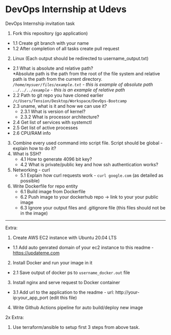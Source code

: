# DevOps Internship at Udevs

DevOps Internship invitation task

1. Fork this repository (go application)

- 1.1 Create git branch with your name
- 1.2 After completion of all tasks create pull request

2. Linux (Each output should be redirected to username_output.txt)

- 2.1 What is absolute and relative path? <br />
  *Absolute path is the path from the root of the file system and relative path is the path from the current directory. *<br />
  `/home/mysuer/files/example.txt` - this is example of absolute path <br>
  `../../../example` - this is an example of relative path* </br>
- 2.2 Path to git repo you have cloned earlier
  `/c/Users/Tension/Desktop/Workspace/DevOps-Bootcamp`
- 2.3 uname, what is it and how we can use it?
  - 2.3.1 What is version of kernel?
  - 2.3.2 What is processor architecture?
- 2.4 Get list of services with systemctl
- 2.5 Get list of active processes
- 2.6 CPU/RAM info

3. Combine every used command into script file. Script should be global - explain how to do it?
4. What is SSH?
   - 4.1 How to generate 4096 bit key?
   - 4.2 What is private/public key and how ssh authentication works?
5. Networking - curl
   - 5.1 Explain how curl requests work - `curl google.com` (as detailed as possible)
6. Write Dockerfile for repo entity
   - 6.1 Build image from Dockerfile
   - 6.2 Push image to your dockerhub repo -> link to your your public image
   - 6.3 Ignore your output files and .gitignore file (this files should not be in the image)

---

Extra:

1. Create AWS EC2 instance with Ubuntu 20.04 LTS

- 1.1 Add auto genrated domain of your ec2 instance to this readme - https://updateme.com

2. Install Docker and run your image in it

- 2.1 Save output of docker ps to `username_docker.out` file

3. Install nginx and serve request to Docker container

- 3.1 Add url to the application to the readme - url: http://your-ip:your_app_port (edit this file)

4. Write Github Actions pipeline for auto build/deploy new image

2x Extra:

1. Use terraform/ansible to setup first 3 steps from above task.
